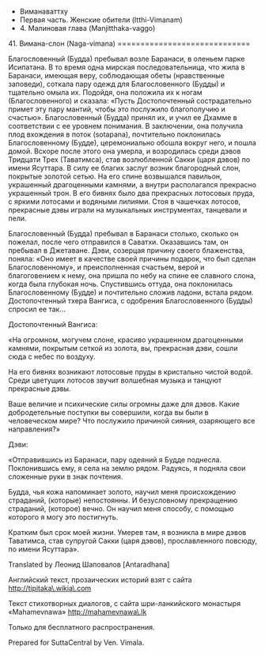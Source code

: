 









* Виманаваттху
* Первая часть\. Женские обители \(Itthi\-Vimanam\)
* 4\. Малиновая глава \(Manjitthaka\-vaggo\)


41\. Вимана\-слон \(Naga\-vimana\)
\=\=\=\=\=\=\=\=\=\=\=\=\=\=\=\=\=\=\=\=\=\=\=\=\=\=\=\=\=



Благословенный \(Будда\) пребывал возле Баранаси, в оленьем парке Исипатана\. В то время одна мирская последовательница, что жила в Баранаси, имеющая веру, соблюдающая обеты \(нравственные заповеди\), соткала пару одежд для Благословенного \(Будды\) и тщательно омыла их\. Подойдя, она положила их к ногам \(Благословенного\) и сказала: «Пусть Достопочтенный сострадательно примет эту пару мантий, чтобы это послужило благополучию и счастью»\. Благословенный \(Будда\) принял их, и учил ее Дхамме в соответствии с ее уровнем понимания\. В заключении, она получила плод вхождения в поток \(sotapana\), почтительно поклонилась Благословенному \(Будде\), церемониально обошла вокруг него, и пошла домой\. Вскоре после этого она умерла, и возродилась среди дэвов Тридцати Трех \(Таватимса\), став возлюбленной Сакки \(царя дэвов\) по имени Ясуттара\. В силу ее благих заслуг возник благородный слон, покрытые золотой сетью\. На его спине возвышался павильон, украшенный драгоценными камнями, а внутри располагался прекрасно украшенный трон\. В его бивнях было два прекрасных лотосовых пруда, с яркими лотосами и водяными лилиями\. Стоя в чашечках лотосов, прекрасные дэвы играли на музыкальных инструментах, танцевали и пели\.


Благословенный \(Будда\) пребывал в Баранаси столько, сколько он пожелал, после чего отправился в Саватхи\. Оказавшись там, он пребывал в Джетаване\. Дэви, созерцая причину своего блаженства, поняла: «Оно имеет в качестве своей причины подарок, что был сделан Благословенному», и преисполненная счастьем, верой и благоговением к нему, она пришла по небу на спине ее славного слона, когда была глубокая ночь\. Спустившись оттуда, она поклонилась Благословенному \(Будде\) и почтительно сложив ладони, встала рядом\. Достопочтенный тхера Вангиса, с одобрения Благословенного \(Будды\) спросил ее так…


Достопочтенный Вангиса:


«На огромном, могучем слоне, красиво украшенном драгоценными камнями, покрытым сеткой из золота, вы, прекрасная дэви, сошли сюда с небес по воздуху\.


На его бивнях возникают лотосовые пруды в кристально чистой водой\. Среди цветущих лотосов звучит волшебная музыка и танцуют прекрасные дэвы\.


Ваше величие и психические силы огромны даже для дэвов\. Какие добродетельные поступки вы совершили, когда вы были в человеческом мире? Что послужило причиной сияния, озаряющего все направления?»


Дэви:


«Отправившись из Баранаси, пару одеяний я Будде поднесла\. Поклонившись ему, я села на землю рядом\. Радуясь, я подняла свои сложенные руки в знак почтения\.


Будда, чья кожа напоминает золото, научил меня происхождению страданий, \(которые\) непостоянны\. И безусловному прекращению страданий, \(которое\) вечно\. Он научил меня способу, с помощью которого я могу это постигнуть\.


Кратким был срок моей жизни\. Умерев там, я возникла в мире дэвов Таватимса, став супругой Сакки \(царя дэвов\), прославленного повсюду, по имени Ясуттара»\.



Translated by Леонид Шаповалов \[Antaradhana\]


Английский текст, прозаических историй взят с сайта <http://tipitaka\.wikia\.com>


Текст стихотворных диалогов, с сайта шри\-ланкийского монастыря «Mahamevnawa» <http://mahamevnawa\.lk>


Только для бесплатного распространения\.


Prepared for SuttaCentral by Ven\. Vimala\.






